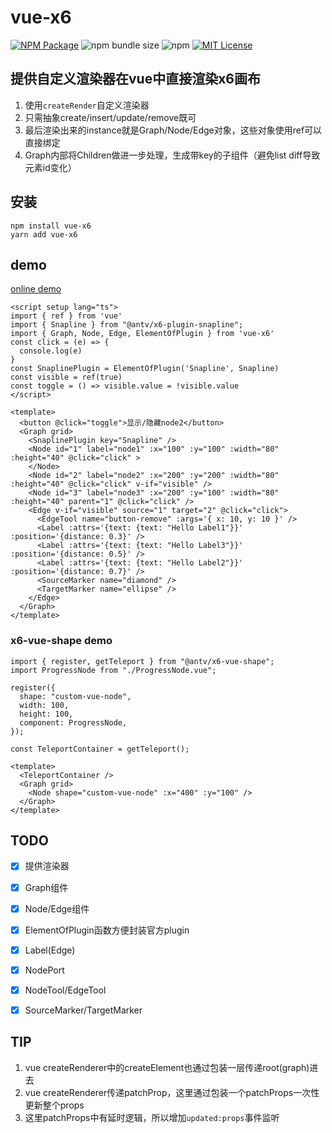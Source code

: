 # vue-x6

<a href="https://www.npmjs.com/package/vue-x6"><img alt="NPM Package" src="https://img.shields.io/npm/v/vue-x6.svg?style=flat-square"></a>
![npm bundle size](https://img.shields.io/bundlephobia/minzip/vue-x6?style=flat-square)
![npm](https://img.shields.io/npm/dm/vue-x6?style=flat-square)
<a href="/LICENSE"><img src="https://img.shields.io/github/license/lloydzhou/vue-x6?style=flat-square" alt="MIT License"></a>

## 提供自定义渲染器在vue中直接渲染x6画布

1. 使用`createRender`自定义渲染器
2. 只需抽象create/insert/update/remove既可
3. 最后渲染出来的instance就是Graph/Node/Edge对象，这些对象使用ref可以直接绑定
4. Graph内部将Children做进一步处理，生成带key的子组件（避免list diff导致元素id变化）

## 安装
```
npm install vue-x6
yarn add vue-x6
```

## demo

[online demo](https://codesandbox.io/p/github/lloydzhou/vue-x6/master?file=%2Fsrc%2FApp.vue)

```
<script setup lang="ts">
import { ref } from 'vue'
import { Snapline } from "@antv/x6-plugin-snapline";
import { Graph, Node, Edge, ElementOfPlugin } from 'vue-x6'
const click = (e) => {
  console.log(e)
}
const SnaplinePlugin = ElementOfPlugin('Snapline', Snapline)
const visible = ref(true)
const toggle = () => visible.value = !visible.value
</script>

<template>
  <button @click="toggle">显示/隐藏node2</button>
  <Graph grid>
    <SnaplinePlugin key="Snapline" />
    <Node id="1" label="node1" :x="100" :y="100" :width="80" :height="40" @click="click" >
    </Node>
    <Node id="2" label="node2" :x="200" :y="200" :width="80" :height="40" @click="click" v-if="visible" />
    <Node id="3" label="node3" :x="200" :y="100" :width="80" :height="40" parent="1" @click="click" />
    <Edge v-if="visible" source="1" target="2" @click="click">
      <EdgeTool name="button-remove" :args='{ x: 10, y: 10 }' />
      <Label :attrs='{text: {text: "Hello Label1"}}' :position='{distance: 0.3}' />
      <Label :attrs='{text: {text: "Hello Label3"}}' :position='{distance: 0.5}' />
      <Label :attrs='{text: {text: "Hello Label2"}}' :position='{distance: 0.7}' />
      <SourceMarker name="diamond" />
      <TargetMarker name="ellipse" />
    </Edge>
  </Graph>
</template>
```

### x6-vue-shape demo
```
import { register, getTeleport } from "@antv/x6-vue-shape";
import ProgressNode from "./ProgressNode.vue";

register({
  shape: "custom-vue-node",
  width: 100,
  height: 100,
  component: ProgressNode,
});

const TeleportContainer = getTeleport();

<template>
  <TeleportContainer />
  <Graph grid>
    <Node shape="custom-vue-node" :x="400" :y="100" />
  </Graph>
</template>
```

## TODO
- [x] 提供渲染器
- [x] Graph组件
- [x] Node/Edge组件
- [x] ElementOfPlugin函数方便封装官方plugin
- [x] Label(Edge)
- [x] NodePort
- [x] NodeTool/EdgeTool
- [x] SourceMarker/TargetMarker


## TIP
1. vue createRenderer中的createElement也通过包装一层传递root(graph)进去
2. vue createRenderer传递patchProp，这里通过包装一个patchProps一次性更新整个props
3. 这里patchProps中有延时逻辑，所以增加`updated:props`事件监听

